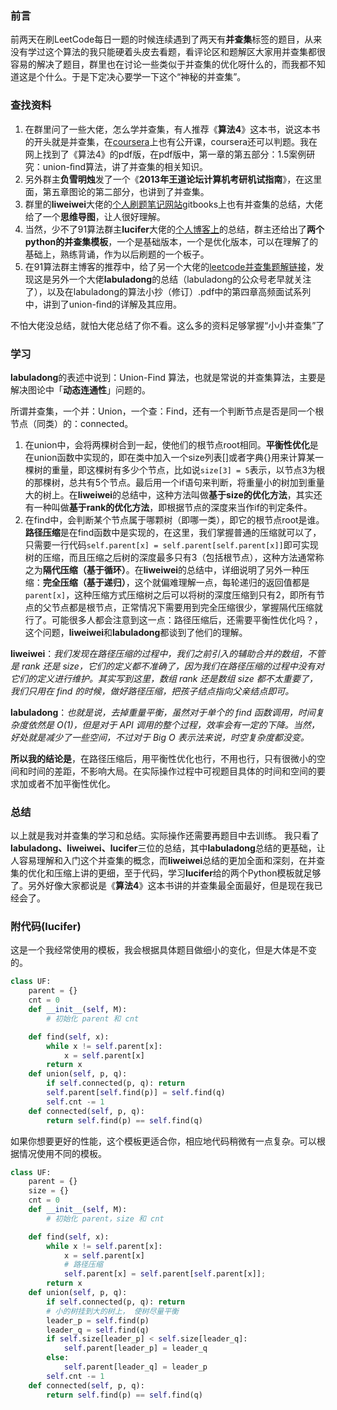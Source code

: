 
### 前言

前两天在刷LeetCode每日一题的时候连续遇到了两天有**并查集**标签的题目，从来没有学过这个算法的我只能硬着头皮去看题，看评论区和题解区大家用并查集都很容易的解决了题目，群里也在讨论一些类似于并查集的优化呀什么的，而我都不知道这是个什么。于是下定决心要学一下这个“神秘的并查集”。


### 查找资料

1. 在群里问了一些大佬，怎么学并查集，有人推荐《**算法4**》这本书，说这本书的开头就是并查集，在[coursera](https://www.coursera.org/)上也有公开课，coursera还可以判题。我在网上找到了《算法4》的pdf版，在pdf版中，第一章的第五部分：1.5案例研究：union-ﬁnd算法，讲了并查集的相关知识。
2. 另外群主**负雪明烛**发了一个《**2013年王道论坛计算机考研机试指南**》，在这里面，第五章图论的第二部分，也讲到了并查集。
3. 群里的**liweiwei**大佬的[个人刷题笔记网站](https://liweiwei1419.gitbooks.io/algorithms-and-data-structures/chapter-05/%E3%80%90%E7%AE%97%E6%B3%95%E6%97%A5%E7%A7%AF%E6%9C%88%E7%B4%AF%E3%80%9117-%E5%B9%B6%E6%9F%A5%E9%9B%86.html)gitbooks上也有并查集的总结，大佬给了一个**思维导图**，让人很好理解。
4. 当然，少不了91算法群主**lucifer**大佬的[个人博客上](https://lucifer.ren/blog/2020/02/20/union-find/)的总结，群主还给出了**两个python的并查集模板**，一个是基础版本，一个是优化版本，可以在理解了的基础上，熟练背诵，作为以后刷题的一个板子。
5. 在91算法群主博客的推荐中，给了另一个大佬的[leetcode并查集题解链接](https://leetcode-cn.com/problems/friend-circles/solution/union-find-suan-fa-xiang-jie-by-labuladong/)，发现这是另外一个大佬**labuladong**的总结（labuladong的公众号老早就关注了），以及在labuladong的算法小抄（修订）.pdf中的第四章高频面试系列中，讲到了union-ﬁnd的详解及其应用。

不怕大佬没总结，就怕大佬总结了你不看。这么多的资料足够掌握“小小并查集”了

### 学习

**labuladong**的表述中说到：Union-Find 算法，也就是常说的并查集算法，主要是解决图论中「**动态连通性**」问题的。

所谓并查集，一个并：Union，一个查：Find，还有一个判断节点是否是同一个根节点（同类）的：connected。

1. 在union中，会将两棵树合到一起，使他们的根节点root相同。**平衡性优化**是在union函数中实现的，即在类中加入一个size列表[]或者字典{}用来计算某一棵树的重量，即这棵树有多少个节点，比如说`size[3] = 5`表示，以节点3为根的那棵树，总共有5个节点。最后用一个if语句来判断，将重量小的树加到重量大的树上。在**liweiwei**的总结中，这种方法叫做**基于size的优化方法**，其实还有一种叫做**基于rank的优化方法**，即根据节点的深度来当作if的判定条件。
2. 在find中，会判断某个节点属于哪颗树（即哪一类），即它的根节点root是谁。**路径压缩**是在find函数中是实现的，在这里，我们掌握普通的压缩就可以了，只需要一行代码`self.parent[x] = self.parent[self.parent[x]]`即可实现树的压缩，而且压缩之后树的深度最多只有3（包括根节点），这种方法通常称之为**隔代压缩（基于循环）**。在**liweiwei**的总结中，详细说明了另外一种压缩：**完全压缩（基于递归）**，这个就偏难理解一点，每轮递归的返回值都是`parent[x]`，这种压缩方式压缩树之后可以将树的深度压缩到只有2，即所有节点的父节点都是根节点，正常情况下需要用到完全压缩很少，掌握隔代压缩就行了。可能很多人都会注意到这一点：路径压缩后，还需要平衡性优化吗？，这个问题，**liweiwei**和**labuladong**都谈到了他们的理解。

**liweiwei**：*我们发现在路径压缩的过程中，我们之前引入的辅助合并的数组，不管是 rank 还是 size，它们的定义都不准确了，因为我们在路径压缩的过程中没有对它们的定义进行维护。其实写到这里，数组 rank 还是数组 size 都不太重要了，我们只用在 find 的时候，做好路径压缩，把孩子结点指向父亲结点即可。*

**labuladong**：*也就是说，去掉重量平衡，虽然对于单个的 find 函数调用，时间复杂度依然是 O(1)，但是对于 API 调用的整个过程，效率会有一定的下降。当然，好处就是减少了一些空间，不过对于 Big O 表示法来说，时空复杂度都没变。*

**所以我的结论是**，在路径压缩后，用平衡性优化也行，不用也行，只有很微小的空间和时间的差距，不影响大局。在实际操作过程中可视题目具体的时间和空间的要求加或者不加平衡性优化。

### 总结
以上就是我对并查集的学习和总结。实际操作还需要再题目中去训练。
我只看了**labuladong、liweiwei、lucifer**三位的总结，其中**labuladong**总结的更基础，让人容易理解和入门这个并查集的概念，而**liweiwei**总结的更加全面和深刻，在并查集的优化和压缩上讲的更细，至于代码，学习**lucifer**给的两个Python模板就足够了。另外好像大家都说是《**算法4**》这本书讲的并查集最全面最好，但是现在我已经会了。

### 附代码(lucifer)
这是一个我经常使用的模板，我会根据具体题目做细小的变化，但是大体是不变的。
```python
class UF:
    parent = {}
    cnt = 0
    def __init__(self, M):
        # 初始化 parent 和 cnt

    def find(self, x):
        while x != self.parent[x]:
            x = self.parent[x]
        return x
    def union(self, p, q):
        if self.connected(p, q): return
        self.parent[self.find(p)] = self.find(q)
        self.cnt -= 1
    def connected(self, p, q):
        return self.find(p) == self.find(q)
```
如果你想要更好的性能，这个模板更适合你，相应地代码稍微有一点复杂。可以根据情况使用不同的模板。
```python
class UF:
    parent = {}
    size = {}
    cnt = 0
    def __init__(self, M):
        # 初始化 parent，size 和 cnt

    def find(self, x):
        while x != self.parent[x]:
            x = self.parent[x]
            # 路径压缩
            self.parent[x] = self.parent[self.parent[x]];
        return x
    def union(self, p, q):
        if self.connected(p, q): return
        # 小的树挂到大的树上， 使树尽量平衡
        leader_p = self.find(p)
        leader_q = self.find(q)
        if self.size[leader_p] < self.size[leader_q]:
            self.parent[leader_p] = leader_q
        else:
            self.parent[leader_q] = leader_p
        self.cnt -= 1
    def connected(self, p, q):
        return self.find(p) == self.find(q)
```

